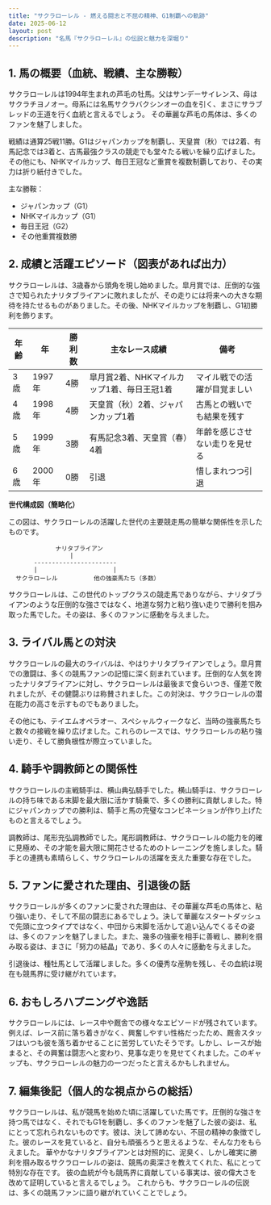 ```yaml
---
title: "サクラローレル - 燃える闘志と不屈の精神、G1制覇への軌跡"
date: 2025-06-12
layout: post
description: "名馬『サクラローレル』の伝説と魅力を深堀り"
---
```


## 1. 馬の概要（血統、戦績、主な勝鞍）

サクラローレルは1994年生まれの芦毛の牡馬。父はサンデーサイレンス、母はサクラチヨノオー。母系には名馬サクラバクシンオーの血を引く、まさにサラブレッドの王道を行く血統と言えるでしょう。  その華麗な芦毛の馬体は、多くのファンを魅了しました。

戦績は通算25戦11勝。G1はジャパンカップを制覇し、天皇賞（秋）では2着、有馬記念では3着と、古馬最強クラスの競走でも堂々たる戦いを繰り広げました。その他にも、NHKマイルカップ、毎日王冠など重賞を複数制覇しており、その実力は折り紙付きでした。

主な勝鞍：

* ジャパンカップ（G1）
* NHKマイルカップ（G1）
* 毎日王冠（G2）
* その他重賞複数勝


## 2. 成績と活躍エピソード（図表があれば出力）

サクラローレルは、3歳春から頭角を現し始めました。皐月賞では、圧倒的な強さで知られたナリタブライアンに敗れましたが、その走りには将来への大きな期待を持たせるものがありました。その後、NHKマイルカップを制覇し、G1初勝利を飾ります。

| 年齢 | 年 | 勝利数 | 主なレース成績 | 備考 |
|---|---|---|---|---|
| 3歳 | 1997年 | 4勝 | 皐月賞2着、NHKマイルカップ1着、毎日王冠1着 |  マイル戦での活躍が目覚ましい |
| 4歳 | 1998年 | 4勝 | 天皇賞（秋）2着、ジャパンカップ1着 | 古馬との戦いでも結果を残す |
| 5歳 | 1999年 | 3勝 | 有馬記念3着、天皇賞（春）4着 |  年齢を感じさせない走りを見せる |
| 6歳 | 2000年 | 0勝 |  引退 |  惜しまれつつ引退 |


**世代構成図（簡略化）**

この図は、サクラローレルの活躍した世代の主要競走馬の簡単な関係性を示したものです。

```
             ナリタブライアン
                 |
       -----------------------
       |                     |
  サクラローレル          他の強豪馬たち（多数）
```

サクラローレルは、この世代のトップクラスの競走馬でありながら、ナリタブライアンのような圧倒的な強さではなく、地道な努力と粘り強い走りで勝利を掴み取った馬でした。その姿は、多くのファンに感動を与えました。


## 3. ライバル馬との対決

サクラローレルの最大のライバルは、やはりナリタブライアンでしょう。皐月賞での激闘は、多くの競馬ファンの記憶に深く刻まれています。圧倒的な人気を誇ったナリタブライアンに対し、サクラローレルは最後まで食らいつき、僅差で敗れましたが、その健闘ぶりは称賛されました。この対決は、サクラローレルの潜在能力の高さを示すものでもありました。

その他にも、テイエムオペラオー、スペシャルウィークなど、当時の強豪馬たちと数々の接戦を繰り広げました。これらのレースでは、サクラローレルの粘り強い走り、そして勝負根性が際立っていました。


## 4. 騎手や調教師との関係性

サクラローレルの主戦騎手は、横山典弘騎手でした。横山騎手は、サクラローレルの持ち味である末脚を最大限に活かす騎乗で、多くの勝利に貢献しました。特にジャパンカップでの勝利は、騎手と馬の完璧なコンビネーションが作り上げたものと言えるでしょう。

調教師は、尾形充弘調教師でした。尾形調教師は、サクラローレルの能力を的確に見極め、その才能を最大限に開花させるためのトレーニングを施しました。騎手との連携も素晴らしく、サクラローレルの活躍を支えた重要な存在でした。


## 5. ファンに愛された理由、引退後の話

サクラローレルが多くのファンに愛された理由は、その華麗な芦毛の馬体と、粘り強い走り、そして不屈の闘志にあるでしょう。決して華麗なスタートダッシュで先頭に立つタイプではなく、中団から末脚を活かして追い込んでくるその姿は、多くのファンを魅了しました。また、幾多の強豪を相手に善戦し、勝利を掴み取る姿は、まさに「努力の結晶」であり、多くの人々に感動を与えました。

引退後は、種牡馬として活躍しました。多くの優秀な産駒を残し、その血統は現在も競馬界に受け継がれています。


## 6. おもしろハプニングや逸話

サクラローレルには、レース中や厩舎での様々なエピソードが残されています。例えば、レース前に落ち着きがなく、興奮しやすい性格だったため、厩舎スタッフはいつも彼を落ち着かせることに苦労していたそうです。しかし、レースが始まると、その興奮は闘志へと変わり、見事な走りを見せてくれました。このギャップも、サクラローレルの魅力の一つだったと言えるかもしれません。


## 7. 編集後記（個人的な視点からの総括）

サクラローレルは、私が競馬を始めた頃に活躍していた馬です。圧倒的な強さを持つ馬ではなく、それでもG1を制覇し、多くのファンを魅了した彼の姿は、私にとって忘れられないものです。彼は、決して諦めない、不屈の精神の象徴でした。彼のレースを見ていると、自分も頑張ろうと思えるような、そんな力をもらえました。  華やかなナリタブライアンとは対照的に、泥臭く、しかし確実に勝利を掴み取るサクラローレルの姿は、競馬の奥深さを教えてくれた、私にとって特別な存在です。  彼の血統が今も競馬界に貢献している事実は、彼の偉大さを改めて証明していると言えるでしょう。  これからも、サクラローレルの伝説は、多くの競馬ファンに語り継がれていくことでしょう。
